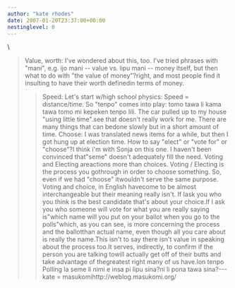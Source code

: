 ```yaml
---
author: "kate rhodes"
date: 2007-01-20T23:37:00+00:00
nestinglevel: 0
---
```

\
> Value, worth: I've wondered about this, too. I've tried phrases with
> "mani", e.g. ijo mani --
 value vs. lipu mani --
 money itself, but
> then what to do with "the value of money"?right, and most people find it insulting to have their worth definedin terms of money.
>> Speed: Let's start w/high school physics: Speed = distance/time. So
> "tenpo" comes into play:
>> tomo tawa li kama tawa tomo mi kepeken tenpo lili.
> The car pulled up to my house "using little time".see that doesn't really work for me. There are many things that can bedone slowly but in a short amount of time.
> Choose: I was translated news items for a while, but then I got hung
> up at election time. How to say "elect" or "vote for" or "choose"?I think i'm with Sonja on this one. I haven't been convinced that"seme" doesn't adequately fill the need. Voting and Electing areactions more than choices. Voting / Electing is the process you gothrough in order to choose something. So, even if we had "choose" itwouldn't serve the same purpose. Voting and choice, in English havecome to be almost interchangeable but their meaning really isn't. If Iask you who you think is the best candidate that's about your choice.If I ask you who someone will vote for what you are really saying is"which name will you put on your ballot when you go to the polls"which, as you can see, is more concerning the process and the ballotthan actual name, even though all you care about is really the name.This isn't to say there isn't value in speaking about the process too.It serves, indirectly, to confirm if the person you are talking towill actually get off of their butts and take advantage of thegreatest right many of us have.lon tenpo Polling la seme li nimi e insa pi lipu sina?ni li pona tawa sina?---
 kate = masukomihttp://weblog.masukomi.org/